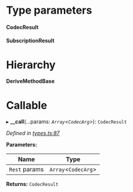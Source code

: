 

# Type parameters
#### CodecResult 
#### SubscriptionResult 
# Hierarchy

**DeriveMethodBase**

# Callable
▸ **__call**(...params: *`Array`<`CodecArg`>*): `CodecResult`

*Defined in [types.ts:87](https://github.com/polkadot-js/api/blob/29c83a0/packages/api/src/types.ts#L87)*

**Parameters:**

| Name | Type |
| ------ | ------ |
| `Rest` params | `Array`<`CodecArg`> |

**Returns:** `CodecResult`

